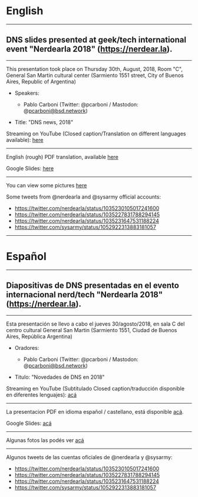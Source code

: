 # English
---
## DNS slides presented at geek/tech international event "Nerdearla 2018" (https://nerdear.la).
---
This presentation took place on Thursday 30th, August, 2018, Room "C", General San Martin cultural center (Sarmiento 1551 street, City of Buenos Aires, Republic of Argentina)

- Speakers:

  * Pablo Carboni (Twitter: @pcarboni / Mastodon: @pcarboni@bsd.network)

- Title: "DNS news, 2018"

Streaming on YouTube (Closed caption/Translation on different languages available): [here](https://youtu.be/oOANZMC9BhE)

---

English (rough) PDF translation, available [here](https://github.com/pcarboni/Presentations/blob/master/DNS/nerdear_la_2018/English/DNS_News_2018.pdf)

Google Slides: [here](https://docs.google.com/presentation/d/e/2PACX-1vSwf6pywmkrahdBFcNbTiveljjQL0fXN0fPrX8h1OZCUGuHGoSr1I8sW-BsT4VXhZ5j1QJcFvx78nM7/pub?start=false&loop=false&delayms=3000)

---

You can view some pictures [here](https://github.com/pcarboni/Presentations/tree/master/DNS/nerdear_la_2018/pictures)

Some tweets from @nerdearla and @sysarmy official accounts:

- https://twitter.com/nerdearla/status/1035230105017241600
- https://twitter.com/nerdearla/status/1035227831788294145
- https://twitter.com/nerdearla/status/1035231647531188224
- https://twitter.com/sysarmy/status/1052922313883181057

---
# Español
---
## Diapositivas de DNS presentadas en el evento internacional nerd/tech "Nerdearla 2018" (https://nerdear.la).
---

Esta presentación se llevo a cabo el jueves 30/agosto/2018, en sala C del centro cultural General San Martin (Sarmiento 1551, Ciudad de Buenos Aires, República Argentina)

- Oradores:
 
  * Pablo Carboni (Twitter: @pcarboni / Mastodon: @pcarboni@bsd.network)

- Titulo: "Novedades de DNS en 2018"

Streaming en YouTube (Subtitulado Closed caption/traducción disponible en diferentes lenguajes): [acá](https://youtu.be/oOANZMC9BhE)

---

La presentacion PDF en idioma español / castellano, está disponible [acá](https://github.com/pcarboni/Presentations/blob/master/DNS/nerdear_la_2018/Spanish/algunas_noticias_dns_2018.pdf).

Google Slides: [acá](https://docs.google.com/presentation/d/e/2PACX-1vSagsQMBlg5EJSa4hG4r0cO2XW-8nCrWVeRnAKXebWjGUO1UfIAjSS9u3moko0wMT8fKuls5XkSe4rL/pub?start=false&loop=false&delayms=3000)

---

Algunas fotos las podés ver [acá](https://github.com/pcarboni/Presentations/tree/master/DNS/nerdear_la_2018/pictures)

---
Algunos tweets de las cuentas oficiales de @nerdearla y @sysarmy:

- https://twitter.com/nerdearla/status/1035230105017241600
- https://twitter.com/nerdearla/status/1035227831788294145
- https://twitter.com/nerdearla/status/1035231647531188224
- https://twitter.com/sysarmy/status/1052922313883181057
